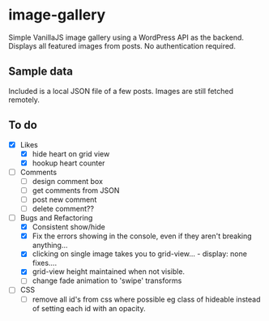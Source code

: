 # image-gallery
Simple VanillaJS image gallery using a WordPress API as the backend.
Displays all featured images from posts. No authentication required.

## Sample data
Included is a local JSON file of a few posts.
Images are still fetched remotely.

## To do
- [x] Likes
  - [x] hide heart on grid view
  - [x] hookup heart counter
- [ ] Comments
  - [ ] design comment box
  - [ ] get comments from JSON
  - [ ] post new comment
  - [ ] delete comment??
- [ ] Bugs and Refactoring
  - [x] Consistent show/hide
  - [x] Fix the errors showing in the console, even if they aren't breaking anything...
  - [x] clicking on single image takes you to grid-view... - display: none fixes....
  - [x] grid-view height maintained when not visible.
  - [ ] change fade animation to 'swipe' transforms
- [ ] CSS
  - [ ] remove all id's from css where possible eg class of hideable instead of setting each id with an opacity.
